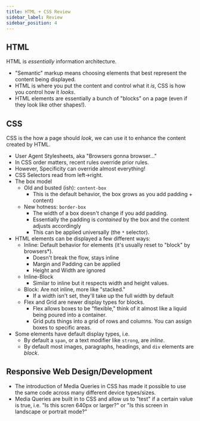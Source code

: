 ```yaml
---
title: HTML + CSS Review
sidebar_label: Review
sidebar_position: 4
---
```


## HTML

HTML is _essentially_ information architecture.

* "Semantic" markup means choosing elements that best represent the content being displayed.
* HTML is where you put the content and control what it _is_, CSS is how you control how it _looks_.
* HTML elements are essentially a bunch of "blocks" on a page (even if they look like other shapes!).

## CSS

CSS is the how a page should _look_, we can use it to enhance the content created by HTML.

* User Agent Stylesheets, aka "Browsers gonna browser..."
* In CSS order matters, recent rules override prior rules.
* However, Specificity can override almost everything!
* CSS Selectors read from left->right.
* The box model
  * Old and busted (ish): `content-box`
    * This is the default behavior, the box grows as you add padding + content)
  * New hotness: `border-box`
    * The width of a box doesn't change if you add padding.
    * Essentially the padding is _contained_ by the box and the content adjusts accordingly
    * This can be applied universally (the `*` selector).
* HTML elements can be displayed a few different ways:
  * Inline: Default behavior for elements (it's usually reset to "block" by browsers*).
    * Doesn't break the flow, stays inline
    * Margin and Padding can be applied
    * Height and Width are ignored
  * Inline-Block
    * Similar to inline but it respects width and height values.
  * Block: Are not inline, more like "stacked."
    * If a width isn't set, they'll take up the full width by default
  * Flex and Grid are newer display types for blocks.
    * Flex allows boxes to be "flexible," think of it almost like a liquid being poured into a container.
    * Grid puts things into a grid of rows and columns. You can assign boxes to specific areas.
* Some elements have default display types, i.e.
  * By default a `span`, or a text modifier like `strong`, are _inline_.
  * By default most images, paragraphs, headings, and `div` elements are _block_.

## Responsive Web Design/Development

* The introduction of Media Queries in CSS has made it possible to use the same code across many different device types/sizes.
* Media Queries are built in to CSS and allow us to "test" if a certain value is true, i.e. "Is this scren 640px or larger?" or "Is this screen in landscape or portrait mode?"
